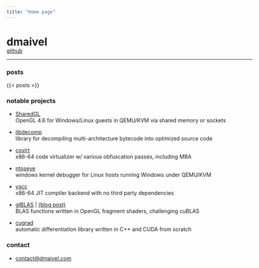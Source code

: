```yaml
---
title: "Home page"
---
```


<style>
h1 { margin-bottom: -16px; }
* { text-align: left; }
body { max-width: 650px; }
</style>

# dmaivel

[github](https://github.com/dmaivel)

---

### posts
{{< posts >}}

### notable projects
* [SharedGL](https://github.com/dmaivel/sharedgl)<br>OpenGL 4.6 for Windows/Linux guests in QEMU/KVM via shared memory or sockets

* [libdecomp](https://github.com/dmaivel/libdecomp)<br>library for decompiling multi-architecture bytecode into optimized source code
* [covirt](https://github.com/dmaivel/covirt)<br>x86-64 code virtualizer w/ various obfuscation passes, including MBA
* [ntoseye](https://github.com/dmaivel/ntoseye)<br>windows kernel debugger for Linux hosts running Windows under QEMU/KVM
* [vscc](https://github.com/dmaivel/vscc)<br>x86-64 JIT compiler backend with no third party dependencies
* [glBLAS](https://github.com/dmaivel/glBLAS) | [(blog post)](/outperform-cublas-with-opengl)<br>BLAS functions written in OpenGL fragment shaders, challenging cuBLAS
* [cugrad](https://github.com/dmaivel/cugrad)<br>automatic differentiation library written in C++ and CUDA from scratch

### contact
* contact@dmaivel.com
